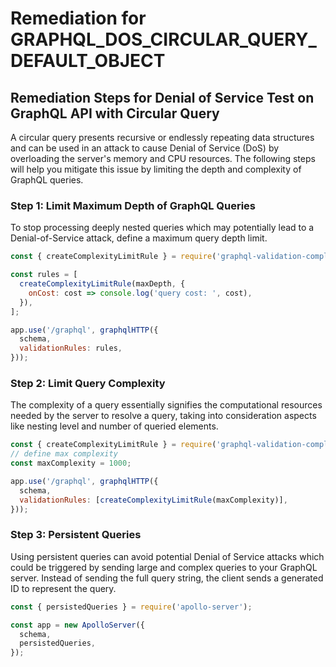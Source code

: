 # Remediation for GRAPHQL_DOS_CIRCULAR_QUERY_DEFAULT_OBJECT

## Remediation Steps for Denial of Service Test on GraphQL API with Circular Query
A circular query presents recursive or endlessly repeating data structures and can be used in an attack to cause Denial of Service (DoS) by overloading the server's memory and CPU resources. The following steps will help you mitigate this issue by limiting the depth and complexity of GraphQL queries.
### Step 1: Limit Maximum Depth of GraphQL Queries
To stop processing deeply nested queries which may potentially lead to a Denial-of-Service attack, define a maximum query depth limit.
```javascript
const { createComplexityLimitRule } = require('graphql-validation-complexity');

const rules = [
  createComplexityLimitRule(maxDepth, {
    onCost: cost => console.log('query cost: ', cost),
  }),
];

app.use('/graphql', graphqlHTTP({
  schema,
  validationRules: rules,
}));
```
### Step 2: Limit Query Complexity
The complexity of a query essentially signifies the computational resources needed by the server to resolve a query, taking into consideration aspects like nesting level and number of queried elements.

```javascript
const { createComplexityLimitRule } = require('graphql-validation-complexity');
// define max complexity
const maxComplexity = 1000;

app.use('/graphql', graphqlHTTP({
  schema,
  validationRules: [createComplexityLimitRule(maxComplexity)],
}));
```
### Step 3: Persistent Queries
Using persistent queries can avoid potential Denial of Service attacks which could be triggered by sending large and complex queries to your GraphQL server. Instead of sending the full query string, the client sends a generated ID to represent the query.
```javascript
const { persistedQueries } = require('apollo-server');

const app = new ApolloServer({
  schema,
  persistedQueries,
});
```